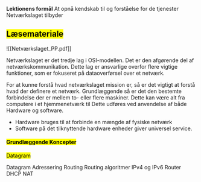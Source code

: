 **Lektionens formål**
At opnå kendskab til og forståelse for de tjenester Netværkslaget tilbyder

## <mark class="hltr-orange">Læsemateriale</mark>
![[Netværkslaget_PP.pdf]]

Netværkslaget er det tredje lag i OSI-modellen. Det er den afgørende del af netværkskommunikation. Dette lag er ansvarlige overfor flere vigtige funktioner, som er fokuseret på dataoverførsel over et netværk. 

For at kunne forstå hvad netværkslaget mission er, så er det vigtigt at forstå hvad der definere et netværk. Grundlæggende så er det den bestemte forbindelse der er mellem to- eller flere maskiner. Dette kan være alt fra computere i et hjemmenetværk til
Dette udføres ved anvendelse af både Hardware og software.
* Hardware bruges til at forbinde en mængde af fysiske netværk
* Software på det tilknyttende hardware enheder giver universel service. 

#### <mark class="hltr-red">Grundlæggende Koncepter</mark>

<mark class="hltr-red">Datagram</mark>





Datagram
Adressering
Routing 
Routing algoritmer
IPv4 og IPv6
Router
DHCP
NAT

